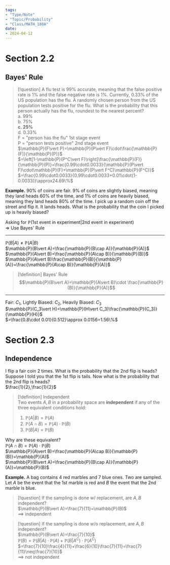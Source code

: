 ```yaml
---
tags:
- "Type/Note"
- "Topic/Probability"
- "Class/MATH_180A"
date:
- 2024-04-12
---
```

# Section 2.2  

## Bayes' Rule  

> [!question] A flu test is 99% accurate, meaning that the false positive rate is 1% and the false negative rate is 1%. Currently, 0.33% of the US population has the flu. A randomly chosen person from the US population tests positive for the flu. What is the probability that this person actually has the flu, roundest to the nearest percent?  
> a. 99%  
> b. 75%  
> **c. 25%**  
> d. 0.33%  
> F = "person has the flu" 1st stage event  
> P = "person tests positive" 2nd stage event  
> $\mathbb{P}(F\vert P)=\mathbb{P}(P\vert F)\cdot\frac{\mathbb{P}(F)}{\mathbb{P}(P)}$  
> $=\left[1-\mathbb{P}(P^C\vert F)\right]\frac{\mathbb{P}(F)}{\mathbb{P}(P)}=\frac{0.99\cdot0.0033}{\mathbb{P}(P\vert F)\cdot\mathbb{P}(F)+\mathbb{P}(P\vert F^C)\mathbb{P}(F^C)}$  
> $=\frac{0.99\cdot0.0033}{0.99\cdot0.0033+0.01\cdot(1-0.0033)}\approx24.69\%$  

**Example.** 90% of coins are fair. 9% of coins are slightly biased, meaning they land heads 60% of the time, and 1% of coins are heavily biased, meaning they land heads 80% of the time. I pick up a random coin off the street and flip it. It lands heads. What is the probability that the coin I picked up is heavily biased?  

Asking for $\mathbb{P}(\text{1st event in experiment}\vert\text{2nd event in experiment})$  
$\Rightarrow$ Use Bayes' Rule  

---  

$\mathbb{P}(B\vert A) \neq \mathbb{P}(A\vert B)$  
$\mathbb{P}(B\vert A)=\frac{\mathbb{P}(B\cap A)}{\mathbb{P}(A)}$  
$\mathbb{P}(A\vert B)=\frac{\mathbb{P}(A\cap B)}{\mathbb{P}(B)}$  
$\mathbb{P}(A\vert B)\frac{\mathbb{P}(B)}{\mathbb{P}(A)}=\frac{\mathbb{P}(A\cap B)}{\mathbb{P}(A)}$  

> [!definition] Bayes' Rule  
> $$\mathbb{P}(B\vert A)=\mathbb{P}(A\vert B)\cdot \frac{\mathbb{P}(B)}{\mathbb{P}(A)}$$  

---  

Fair: $C_1$, Lightly Biased: $C_2$, Heavily Biased: $C_3$  
$\mathbb{P}(C_3\vert H)=\mathbb{P}(H\vert C_3)\frac{\mathbb{P}(C_3)}{\mathbb{P}(H)}$  
$=\frac{0.8\cdot 0.01}{0.512}\approx 0.0156=1.56\%$  

# Section 2.3  

## Independence  

I flip a fair coin 2 times. What is the probability that the 2nd flip is heads? Suppose I told you that the 1st flip is tails. Now what is the probability that the 2nd flip is heads?  
$\frac{1}{2},\frac{1}{2}$  

> [!definition] Independent  
> Two events $A,B$ in a probability space are **independent** if any of the three equivalent conditions hold:  
> 1. $\mathbb{P}(A\vert B)=\mathbb{P}(A)$  
> 2. $\mathbb{P}(A\cap B)=\mathbb{P}(A)\cdot\mathbb{P}(B)$  
> 3. $\mathbb{P}(B\vert A)=\mathbb{P}(B)$  

Why are these equivalent?  
$\mathbb{P}(A\cap B)=\mathbb{P}(A)\cdot\mathbb{P}(B)$  
$\mathbb{P}(A\vert B)=\frac{\mathbb{P}(A\cap B)}{\mathbb{P}(B)}=\mathbb{P}(A)$  
$\mathbb{P}(B\vert A)=\frac{\mathbb{P}(B\cap A)}{\mathbb{P}(A)}=\mathbb{P}(B)$  

**Example.** A bag contains 4 red marbles and 7 blue ones. Two are sampled. Let $A$ be the event that the 1st marble is red and $B$ the event that the 2nd marble is blue.  

> [!question] If the sampling is done w/ replacement, are $A,B$ independent?  
> $\mathbb{P}(B\vert A)=\frac{7}{11}=\mathbb{P}(B)$  
> $\implies$ independent  

> [!question] If the sampling is done w/o replacement, are $A,B$ independent?  
> $\mathbb{P}(B\vert A)=\frac{7}{10}$  
> $\mathbb{P}(B) = \mathbb{P}(B\vert A)\cdot\mathbb{P}(A)+\mathbb{P}(B\vert A^C)\cdot\mathbb{P}(A^C)$  
> $=\frac{7}{10}\frac{4}{11}+\frac{6}{10}\frac{7}{11}=\frac{7}{11}\neq\frac{7}{10}$  
> $\implies$ not independent  
